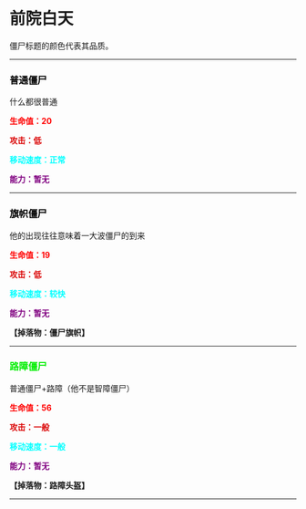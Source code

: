 # 前院白天

僵尸标题的颜色代表其品质。



---

### <font color="black">普通僵尸</font>

什么都很普通

**<font color="red">生命值：20</font>**

**<font color="darkr">攻击：低</font>**

**<font color="aqua">移动速度：正常</font>**

**<font color="purple">能力：暂无</font>**

---

### <font color="black">旗帜僵尸</font>

他的出现往往意味着一大波僵尸的到来

**<font color="red">生命值：19</font>**

**<font color="darkr">攻击：低</font>**

**<font color="aqua">移动速度：较快</font>**

**<font color="purple">能力：暂无</font>**

**【掉落物：僵尸旗帜】**

---

### <font color="gree">路障僵尸</font>

普通僵尸+路障（他不是智障僵尸）

**<font color="red">生命值：56</font>**

**<font color="darkr">攻击：一般</font>**

**<font color="aqua">移动速度：一般</font>**

**<font color="purple">能力：暂无</font>**

**【掉落物：路障头盔】**

---

### 